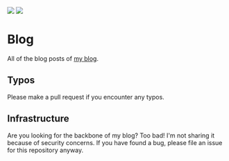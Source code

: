 ![](https://img.shields.io/badge/unicorn%20counsel-approved-brightgreen.svg) ![](https://img.shields.io/badge/quotes-double-brightgreen.svg)

# Blog

All of the blog posts of [my blog](https://lynx.agency).

## Typos

Please make a pull request if you encounter any typos.

## Infrastructure

Are you looking for the backbone of my blog? Too bad! I'm not sharing it because of security concerns. If you have found a bug, please file an issue for this repository anyway.
